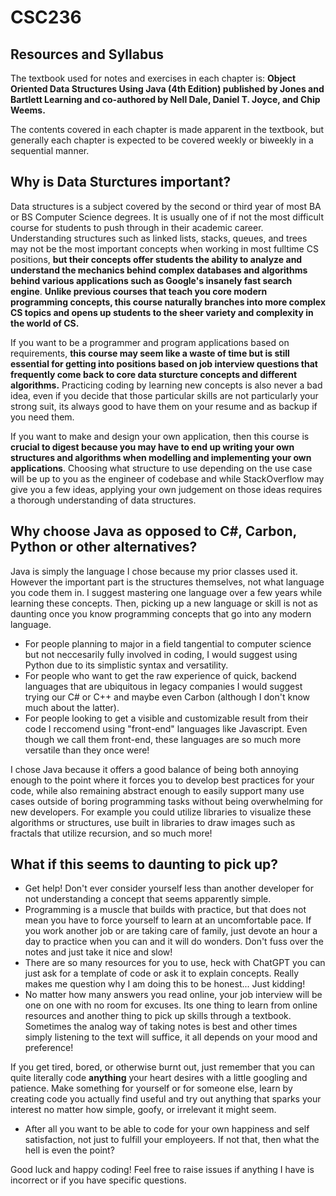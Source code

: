 # CSC236

## Resources and Syllabus

The textbook used for notes and exercises in each chapter is:
**Object Oriented Data Structures Using Java (4th Edition) published by Jones and Bartlett Learning and co-authored by Nell Dale, Daniel T. Joyce, and Chip Weems.**

The contents covered in each chapter is made apparent in the textbook, but generally each chapter is expected to be covered weekly or biweekly in a sequential manner.

## Why is Data Sturctures important?

Data structures is a subject covered by the second or third year of most BA or BS Computer Science degrees. It is usually one of if not the most difficult course for students to push through in their academic career. Understanding structures such as linked lists, stacks, queues, and trees may not be the most important concepts when working in most fulltime CS positions, **but their concepts offer students the ability to analyze and understand the mechanics behind complex databases and algorithms behind various applications such as Google's insanely fast search engine**. **Unlike previous courses that teach you core modern programming concepts, this course naturally branches into more complex CS topics and opens up students to the sheer variety and complexity in the world of CS.**

If you want to be a programmer and program applications based on requirements, **this course may seem like a waste of time but is still essential for getting into positions based on job interview questions that frequently come back to core data sturcture concepts and different algorithms.** Practicing coding by learning new concepts is also never a bad idea, even if you decide that those particular skills are not particularly your strong suit, its always good to have them on your resume and as backup if you need them.

If you want to make and design your own application, then this course is **crucial to digest because you may have to end up writing your own structures and algorithms when modelling and implementing your own applications**. Choosing what structure to use depending on the use case will be up to you as the engineer of codebase and while StackOverflow may give you a few ideas, applying your own judgement on those ideas requires a thorough understanding of data structures.

## Why choose Java as opposed to C#, Carbon, Python or other alternatives?

Java is simply the language I chose because my prior classes used it. However the important part is the structures themselves, not what language you code them in. I suggest mastering one language over a few years while learning these concepts. Then, picking up a new language or skill is not as daunting once you know programming concepts that go into any modern language.

- For people planning to major in a field tangential to computer science but not neccesarily fully involved in coding, I would suggest using Python due to its simplistic syntax and versatility.
- For people who want to get the raw experience of quick, backend languages that are ubiquitous in legacy companies I would suggest trying our C# or C++ and maybe even Carbon (although I don't know much about the latter).
- For people looking to get a visible and customizable result from their code I reccomend using "front-end" languages like Javascript. Even though we call them front-end, these languages are so much more versatile than they once were!

I chose Java because it offers a good balance of being both annoying enough to the point where it forces you to develop best practices for your code, while also remaining abstract enough to easily support many use cases outside of boring programming tasks without being overwhelming for new developers. For example you could utilize libraries to visualize these algorithms or structures, use built in libraries to draw images such as fractals that utilize recursion, and so much more!

## What if this seems to daunting to pick up?

- Get help! Don't ever consider yourself less than another developer for not understanding a concept that seems apparently simple.
- Programming is a muscle that builds with practice, but that does not mean you have to force yourself to learn at an uncomfortable pace. If you work another job or are taking care of family, just devote an hour a day to practice when you can and it will do wonders. Don't fuss over the notes and just take it nice and slow!
- There are so many resources for you to use, heck with ChatGPT you can just ask for a template of code or ask it to explain concepts. Really makes me question why I am doing this to be honest... Just kidding!
- No matter how many answers you read online, your job interview will be one on one with no room for excuses. Its one thing to learn from online resources and another thing to pick up skills through a textbook. Sometimes the analog way of taking notes is best and other times simply listening to the text will suffice, it all depends on your mood and preference!

If you get tired, bored, or otherwise burnt out, just remember that you can quite literally code **anything** your heart desires with a little googling and patience. Make something for yourself or for someone else, learn by creating code you actually find useful and try out anything that sparks your interest no matter how simple, goofy, or irrelevant it might seem.

- After all you want to be able to code for your own happiness and self satisfaction, not just to fulfill your employeers. If not that, then what the hell is even the point?

Good luck and happy coding! Feel free to raise issues if anything I have is incorrect or if you have specific questions.
